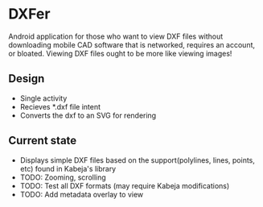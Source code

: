 # DXFer
Android application for those who want to view DXF files without downloading mobile CAD software that is networked, requires an account, or bloated. Viewing DXF files ought to be more like viewing images! 

## Design
- Single activity
- Recieves *.dxf file intent
- Converts the dxf to an SVG for rendering

## Current state
- Displays simple DXF files based on the support(polylines, lines, points, etc) found in Kabeja's library
- TODO: Zooming, scrolling
- TODO: Test all DXF formats (may require Kabeja modifications)
- TODO: Add metadata overlay to view 
